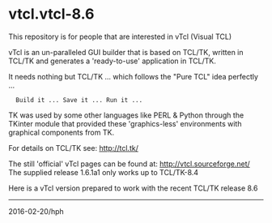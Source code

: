 # vtcl.vtcl-8.6
This repository is for people that are interested in vTcl (Visual TCL)

vTcl is an un-paralleled GUI builder that is based on TCL/TK, written in TCL/TK and generates
a 'ready-to-use' application in TCL/TK. 

It needs nothing but TCL/TK ... which follows the "Pure TCL" idea perfectly ...

      Build it ... Save it ... Run it ...

TK was used by some other languages like PERL & Python through the TKinter module that provided
these 'graphics-less' environments with graphical components from TK.

For details on TCL/TK see: http://tcl.tk/

The still 'official' vTcl pages can be found at: http://vtcl.sourceforge.net/
The supplied release 1.6.1a1 only works up to TCL/TK-8.4

Here is a vTcl version prepared to work with the recent TCL/TK release 8.6

--------------
2016-02-20/hph
